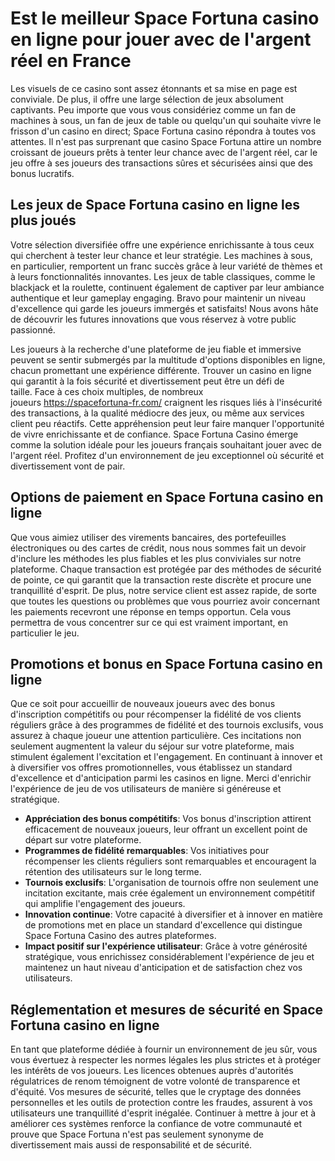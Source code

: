 <h1>Est le meilleur Space Fortuna casino en ligne pour jouer avec de l'argent r&eacute;el en France</h1>
<p>Les visuels de ce casino sont assez &eacute;tonnants et sa mise en page est conviviale. De plus, il offre une large s&eacute;lection de jeux absolument captivants. Peu importe que vous vous consid&eacute;riez comme un fan de machines &agrave; sous, un fan de jeux de table ou quelqu'un qui souhaite vivre le frisson d'un casino en direct; Space Fortuna casino r&eacute;pondra &agrave; toutes vos attentes. Il n'est pas surprenant que casino Space Fortuna attire un nombre croissant de joueurs pr&ecirc;ts &agrave; tenter leur chance avec de l'argent r&eacute;el, car le jeu offre &agrave; ses joueurs des transactions s&ucirc;res et s&eacute;curis&eacute;es ainsi que des bonus lucratifs.</p>
<h2>Les jeux de Space Fortuna casino en ligne les plus jou&eacute;s</h2>
<p>Votre s&eacute;lection diversifi&eacute;e offre une exp&eacute;rience enrichissante &agrave; tous ceux qui cherchent &agrave; tester leur chance et leur strat&eacute;gie. Les machines &agrave; sous, en particulier, remportent un franc succ&egrave;s gr&acirc;ce &agrave; leur vari&eacute;t&eacute; de th&egrave;mes et &agrave; leurs fonctionnalit&eacute;s innovantes. Les jeux de table classiques, comme le blackjack et la roulette, continuent &eacute;galement de captiver par leur ambiance authentique et leur gameplay engaging. Bravo pour maintenir un niveau d'excellence qui garde les joueurs immerg&eacute;s et satisfaits! Nous avons h&acirc;te de d&eacute;couvrir les futures innovations que vous r&eacute;servez &agrave; votre public passionn&eacute;.</p>
<p>Les joueurs &agrave; la recherche d'une plateforme de jeu fiable et immersive peuvent se sentir submerg&eacute;s par la multitude d'options disponibles en ligne, chacun promettant une exp&eacute;rience diff&eacute;rente. Trouver un casino en ligne qui garantit &agrave; la fois s&eacute;curit&eacute; et divertissement peut &ecirc;tre un d&eacute;fi de taille.&nbsp;Face &agrave; ces choix multiples, de nombreux joueurs&nbsp;<a href="https://spacefortuna-fr.com/">https://spacefortuna-fr.com/</a> craignent les risques li&eacute;s &agrave; l'ins&eacute;curit&eacute; des transactions, &agrave; la qualit&eacute; m&eacute;diocre des jeux, ou m&ecirc;me aux services client peu r&eacute;actifs. Cette appr&eacute;hension peut leur faire manquer l'opportunit&eacute; de vivre enrichissante et de confiance. Space Fortuna Casino &eacute;merge comme la solution id&eacute;ale pour les joueurs fran&ccedil;ais souhaitant jouer avec de l'argent r&eacute;el. Profitez d'un environnement de jeu exceptionnel o&ugrave; s&eacute;curit&eacute; et divertissement vont de pair.</p>
<h2>Options de paiement en Space Fortuna casino en ligne</h2>
<p>Que vous aimiez utiliser des virements bancaires, des portefeuilles &eacute;lectroniques ou des cartes de cr&eacute;dit, nous nous sommes fait un devoir d'inclure les m&eacute;thodes les plus fiables et les plus conviviales sur notre plateforme. Chaque transaction est prot&eacute;g&eacute;e par des m&eacute;thodes de s&eacute;curit&eacute; de pointe, ce qui garantit que la transaction reste discr&egrave;te et procure une tranquillit&eacute; d'esprit. De plus, notre service client est assez rapide, de sorte que toutes les questions ou probl&egrave;mes que vous pourriez avoir concernant les paiements recevront une r&eacute;ponse en temps opportun. Cela vous permettra de vous concentrer sur ce qui est vraiment important, en particulier le jeu.</p>
<h2>Promotions et bonus en Space Fortuna casino en ligne</h2>
<p>Que ce soit pour accueillir de nouveaux joueurs avec des bonus d'inscription comp&eacute;titifs ou pour r&eacute;compenser la fid&eacute;lit&eacute; de vos clients r&eacute;guliers gr&acirc;ce &agrave; des programmes de fid&eacute;lit&eacute; et des tournois exclusifs, vous assurez &agrave; chaque joueur une attention particuli&egrave;re. Ces incitations non seulement augmentent la valeur du s&eacute;jour sur votre plateforme, mais stimulent &eacute;galement l'excitation et l'engagement. En continuant &agrave; innover et &agrave; diversifier vos offres promotionnelles, vous &eacute;tablissez un standard d'excellence et d'anticipation parmi les casinos en ligne. Merci d'enrichir l'exp&eacute;rience de jeu de vos utilisateurs de mani&egrave;re si g&eacute;n&eacute;reuse et strat&eacute;gique.</p>
<ul>
<li><strong><strong>Appr&eacute;ciation des bonus comp&eacute;titifs</strong></strong>: Vos bonus d'inscription attirent efficacement de nouveaux joueurs, leur offrant un excellent point de d&eacute;part sur votre plateforme.</li>
<li><strong><strong>Programmes de fid&eacute;lit&eacute; remarquables</strong></strong>: Vos initiatives pour r&eacute;compenser les clients r&eacute;guliers sont remarquables et encouragent la r&eacute;tention des utilisateurs sur le long terme.</li>
<li><strong><strong>Tournois exclusifs</strong></strong>: L'organisation de tournois offre non seulement une incitation excitante, mais cr&eacute;e &eacute;galement un environnement comp&eacute;titif qui amplifie l'engagement des joueurs.</li>
<li><strong><strong>Innovation continue</strong></strong>: Votre capacit&eacute; &agrave; diversifier et &agrave; innover en mati&egrave;re de promotions met en place un standard d'excellence qui distingue Space Fortuna Casino des autres plateformes.</li>
<li><strong><strong>Impact positif sur l'exp&eacute;rience utilisateur</strong></strong>: Gr&acirc;ce &agrave; votre g&eacute;n&eacute;rosit&eacute; strat&eacute;gique, vous enrichissez consid&eacute;rablement l'exp&eacute;rience de jeu et maintenez un haut niveau d'anticipation et de satisfaction chez vos utilisateurs.</li>
</ul>
<h2>R&eacute;glementation et mesures de s&eacute;curit&eacute; en Space Fortuna casino en ligne</h2>
<p>En tant que plateforme d&eacute;di&eacute;e &agrave; fournir un environnement de jeu s&ucirc;r, vous vous &eacute;vertuez &agrave; respecter les normes l&eacute;gales les plus strictes et &agrave; prot&eacute;ger les int&eacute;r&ecirc;ts de vos joueurs. Les licences obtenues aupr&egrave;s d'autorit&eacute;s r&eacute;gulatrices de renom t&eacute;moignent de votre volont&eacute; de transparence et d'&eacute;quit&eacute;. Vos mesures de s&eacute;curit&eacute;, telles que le cryptage des donn&eacute;es personnelles et les outils de protection contre les fraudes, assurent &agrave; vos utilisateurs une tranquillit&eacute; d'esprit in&eacute;gal&eacute;e. Continuer &agrave; mettre &agrave; jour et &agrave; am&eacute;liorer ces syst&egrave;mes renforce la confiance de votre communaut&eacute; et prouve que Space Fortuna n'est pas seulement synonyme de divertissement mais aussi de responsabilit&eacute; et de s&eacute;curit&eacute;.</p>

